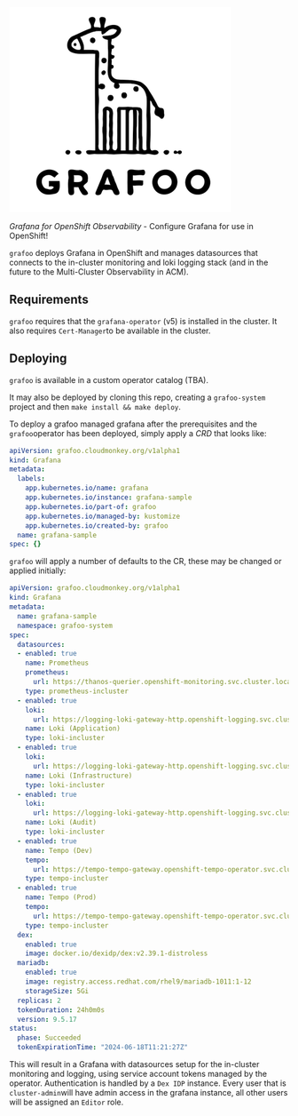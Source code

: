 ![Frafoo](assets/grafoo-logo-small.png)


*Grafana for OpenShift Observability* - Configure Grafana for use in OpenShift!

`grafoo` deploys Grafana in OpenShift and manages datasources that connects to the in-cluster monitoring and loki logging stack (and in the future to the Multi-Cluster Observability in ACM).

## Requirements

`grafoo` requires that the `grafana-operator` (v5) is installed in the cluster. It also requires `Cert-Manager`to be available in the cluster.

## Deploying

`grafoo` is available in a custom operator catalog (TBA).

It may also be deployed by cloning this repo, creating a `grafoo-system` project and then `make install && make deploy`.

To deploy a grafoo managed grafana after the prerequisites and the `grafoo`operator has been deployed, simply apply a *CRD* that looks like:

```yaml
apiVersion: grafoo.cloudmonkey.org/v1alpha1
kind: Grafana
metadata:
  labels:
    app.kubernetes.io/name: grafana
    app.kubernetes.io/instance: grafana-sample
    app.kubernetes.io/part-of: grafoo
    app.kubernetes.io/managed-by: kustomize
    app.kubernetes.io/created-by: grafoo
  name: grafana-sample
spec: {}
```

`grafoo` will apply a number of defaults to the CR, these may be changed or applied initially:

```yaml
apiVersion: grafoo.cloudmonkey.org/v1alpha1
kind: Grafana
metadata:
  name: grafana-sample
  namespace: grafoo-system
spec:
  datasources:
  - enabled: true
    name: Prometheus
    prometheus:
      url: https://thanos-querier.openshift-monitoring.svc.cluster.local:9091
    type: prometheus-incluster
  - enabled: true
    loki:
      url: https://logging-loki-gateway-http.openshift-logging.svc.cluster.local:8080/api/logs/v1/application/
    name: Loki (Application)
    type: loki-incluster
  - enabled: true
    loki:
      url: https://logging-loki-gateway-http.openshift-logging.svc.cluster.local:8080/api/logs/v1/infrastructure/
    name: Loki (Infrastructure)
    type: loki-incluster
  - enabled: true
    loki:
      url: https://logging-loki-gateway-http.openshift-logging.svc.cluster.local:8080/api/logs/v1/audit/
    name: Loki (Audit)
    type: loki-incluster
  - enabled: true
    name: Tempo (Dev)
    tempo:
      url: https://tempo-tempo-gateway.openshift-tempo-operator.svc.cluster.local:8080/api/traces/v1/dev/tempo
    type: tempo-incluster
  - enabled: true
    name: Tempo (Prod)
    tempo:
      url: https://tempo-tempo-gateway.openshift-tempo-operator.svc.cluster.local:8080/api/traces/v1/prod/tempo
    type: tempo-incluster
  dex:
    enabled: true
    image: docker.io/dexidp/dex:v2.39.1-distroless
  mariadb:
    enabled: true
    image: registry.access.redhat.com/rhel9/mariadb-1011:1-12
    storageSize: 5Gi
  replicas: 2
  tokenDuration: 24h0m0s
  version: 9.5.17
status:
  phase: Succeeded
  tokenExpirationTime: "2024-06-18T11:21:27Z"
```

This will result in a Grafana with datasources setup for the in-cluster monitoring and logging, using service account tokens managed by the operator. Authentication is handled by a `Dex IDP` instance. Every user that is `cluster-admin`will have admin access in the grafana instance, all other users will be assigned an `Editor` role.
